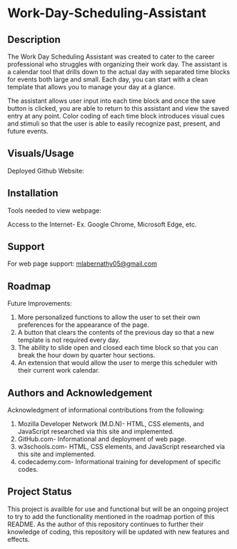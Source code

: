 # Work-Day-Scheduling-Assistant

## Description

The Work Day Scheduling Assistant was created to cater to the career professional who struggles with organizing their work day.  The assistant is a calendar tool that drills down to the actual day with separated time blocks for events both large and small.  Each day, you can start with a clean template that allows you to manage your day at a glance.  

The assistant allows user input into each time block and once the save button is clicked, you are able to return to this assistant and view the saved entry at any point.  Color coding of each time block introduces visual cues and stimuli so that the user is able to easily recognize past, present, and future events.

## Visuals/Usage
Deployed Github Website:

## Installation
Tools needed to view webpage:

Access to the Internet- Ex. Google Chrome, Microsoft Edge, etc.

## Support
For web page support: mlabernathy05@gmail.com

## Roadmap
Future Improvements:
1. More personalized functions to allow the user to set their own preferences for the appearance of the page.
2. A button that clears the contents of the previous day so that a new template is not required every day.
3. The ability to slide open and closed each time block so that you can break the hour down by quarter hour sections.
4. An extension that would allow the user to merge this scheduler with their current work calendar.

## Authors and Acknowledgement
Acknowledgment of informational contributions from the following:

1. Mozilla Developer Network (M.D.N)- HTML, CSS elements, and JavaScript researched via this site and implemented. 
2. GitHub.com- Informational and deployment of web page. 
3. w3schools.com- HTML, CSS elements, and JavaScript researched via this site and implemented.
4. codecademy.com- Informational training for development of specific codes.

## Project Status

This project is availble for use and functional but will be an ongoing project to try to add the functionality mentioned in the roadmap portion of this README.  As the author of this repository continues to further their knowledge of coding, this repository will be updated with new features and effects.
